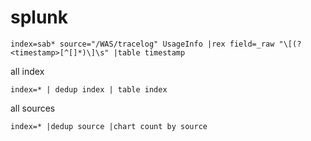 # splunk
  `index=sab* source="/WAS/tracelog" UsageInfo
  |rex field=_raw "\[(?<timestamp>[^[]*)\]\s"
  |table timestamp`
 
 all index
 
 `index=* | dedup index | table index`
 
 all sources
 
 `index=* |dedup source |chart count by source`
